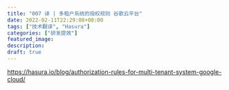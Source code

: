 ```yaml
---
title: "007 译 | 多租户系统的授权规则 谷歌云平台"
date: 2022-02-11T22:29:08+08:00
tags: ["技术翻译", "Hasura"]
categories: ["研发提效"]
featured_image:
description:
draft: true
---
```


https://hasura.io/blog/authorization-rules-for-multi-tenant-system-google-cloud/
